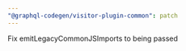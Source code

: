 ```yaml
---
"@graphql-codegen/visitor-plugin-common": patch
---
```


Fix emitLegacyCommonJSImports to being passed
